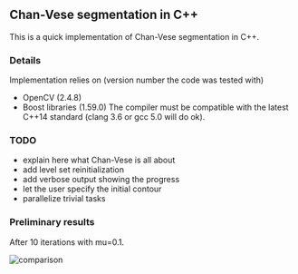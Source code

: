 ## Chan-Vese segmentation in C++

This is a quick implementation of Chan-Vese segmentation in C++.

### Details

Implementation relies on (version number the code was tested with)
- OpenCV (2.4.8)
- Boost libraries (1.59.0)
The compiler must be compatible with the latest C++14 standard (clang 3.6 or gcc 5.0 will do ok).

### TODO

- explain here what Chan-Vese is all about
- add level set reinitialization
- add verbose output showing the progress
- let the user specify the initial contour
- parallelize trivial tasks

### Preliminary results

After 10 iterations with mu=0.1.

![comparison](https://cloud.githubusercontent.com/assets/6233872/10898328/04b6bcfc-81d2-11e5-8672-7974c3fd1366.png)
